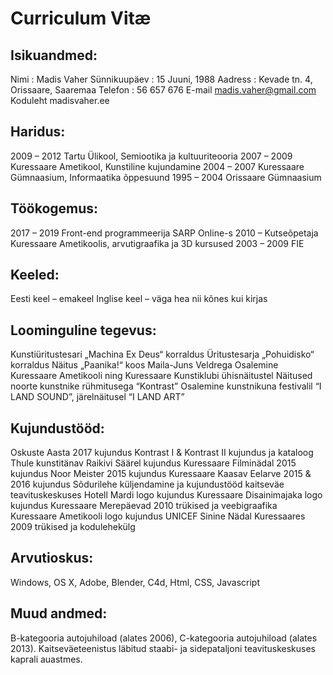 # Curriculum Vitæ


## Isikuandmed: 
 
Nimi :   	 	 		Madis Vaher 
Sünnikuupäev :  	 	15 Juuni, 1988 
Aadress :   	 	 	Kevade tn. 4, Orissaare, Saaremaa 
Telefon :  	 	 	56 657 676 
E-mail  	 	 		madis.vaher@gmail.com 
Koduleht 	 	 	madisvaher.ee
 
## Haridus:

2009 – 2012	 	 	Tartu Ülikool, Semiootika ja kultuuriteooria 
2007 – 2009  	 		Kuressaare Ametikool, Kunstiline kujundamine 
2004 – 2007  	 		Kuressaare Gümnaasium, Informaatika õppesuund 
1995 – 2004  	  		Orissaare Gümnaasium 

## Töökogemus:  	 		

2017 – 2019			Front-end programmeerija SARP Online-s
2010 –	Kutseõpetaja Kuressaare Ametikoolis, arvutigraafika ja 3D kursused
2003 – 2009			FIE

## Keeled: 			
Eesti keel – emakeel 
Inglise keel – väga hea nii kõnes kui kirjas 

## Loominguline tegevus:

Kunstiüritustesari „Machina Ex Deus“ korraldus
Üritustesarja „Pohuidisko“ korraldus 
Näitus „Paanika!“ koos Maila-Juns Veldrega
Osalemine Kuressaare Ametikooli ning Kuressaare Kunstiklubi ühisnäitustel
Näitused noorte kunstnike rühmitusega “Kontrast”
Osalemine kunstnikuna festivalil “I LAND SOUND”, 
järelnäitusel “I LAND ART”
 
## Kujundustööd:	
Oskuste Aasta 2017 kujundus
Kontrast I & Kontrast II kujundus ja kataloog
Thule kunstitänav Raikivi Säärel kujundus
Kuressaare Filminädal 2015 kujundus
Noor Meister 2015 kujundus
Kuressaare Kaasav Eelarve 2015 & 2016 kujundus
Sõdurilehe küljendamine ja kujundustööd kaitseväe teavituskeskuses
Hotell Mardi logo kujundus
Kuressaare Disainimajaka logo kujundus
Kuressaare Merepäevad 2010 trükised ja veebigraafika
Kuressaare Ametikooli logo kujundus
UNICEF Sinine Nädal Kuressaares 2009 trükised ja kodulehekülg

## Arvutioskus:

Windows, OS X, Adobe, Blender, C4d, Html, CSS, Javascript

## Muud andmed:

B-kategooria autojuhiload (alates 2006), C-kategooria autojuhiload (alates 2013). Kaitseväeteenistus läbitud staabi- ja sidepataljoni teavituskeskuses kaprali auastmes.

